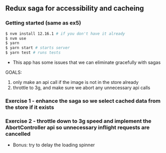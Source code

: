 ## Redux saga for accessibility and cacheing

### Getting started (same as ex5)

```sh
$ nvm install 12.16.1 # if you don't have it already
$ nvm use
$ yarn
$ yarn start # starts server
$ yarn test # runs tests
```

- This app has some issues that we can eliminate gracefully with sagas

GOALS:

1. only make an api call if the image is not in the store already
2. throttle to 3g, and make sure we abort any unnecessary api calls

### Exercise 1 - enhance the saga so we select cached data from the store if it exists

### Exercise 2 - throttle down to 3g speed and implement the AbortController api so unnecessary inflight requests are cancelled

- Bonus: try to delay the loading spinner
